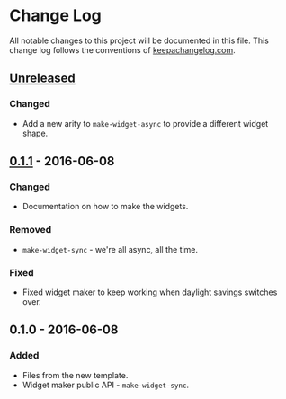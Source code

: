 # Change Log
All notable changes to this project will be documented in this file. This change log follows the conventions of [keepachangelog.com](http://keepachangelog.com/).

## [Unreleased]
### Changed
- Add a new arity to `make-widget-async` to provide a different widget shape.

## [0.1.1] - 2016-06-08
### Changed
- Documentation on how to make the widgets.

### Removed
- `make-widget-sync` - we're all async, all the time.

### Fixed
- Fixed widget maker to keep working when daylight savings switches over.

## 0.1.0 - 2016-06-08
### Added
- Files from the new template.
- Widget maker public API - `make-widget-sync`.

[Unreleased]: https://github.com/your-name/my-stuff/compare/0.1.1...HEAD
[0.1.1]: https://github.com/your-name/my-stuff/compare/0.1.0...0.1.1
